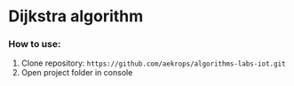 # Dijkstra algorithm
### How to use:
1. Clone repository: `https://github.com/aekrops/algorithms-labs-iot.git`
1. Open project folder in console 